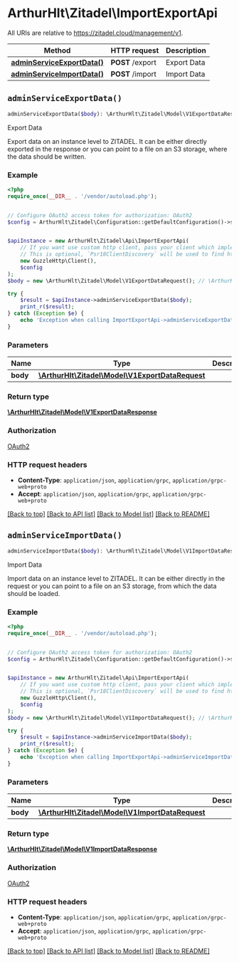 # ArthurHlt\Zitadel\ImportExportApi

All URIs are relative to https://zitadel.cloud/management/v1.

Method | HTTP request | Description
------------- | ------------- | -------------
[**adminServiceExportData()**](ImportExportApi.md#adminServiceExportData) | **POST** /export | Export Data
[**adminServiceImportData()**](ImportExportApi.md#adminServiceImportData) | **POST** /import | Import Data


## `adminServiceExportData()`

```php
adminServiceExportData($body): \ArthurHlt\Zitadel\Model\V1ExportDataResponse
```

Export Data

Export data on an instance level to ZITADEL. It can be either directly exported in the response or you can point to a file on an S3 storage, where the data should be written.

### Example

```php
<?php
require_once(__DIR__ . '/vendor/autoload.php');


// Configure OAuth2 access token for authorization: OAuth2
$config = ArthurHlt\Zitadel\Configuration::getDefaultConfiguration()->setAccessToken('YOUR_ACCESS_TOKEN');


$apiInstance = new ArthurHlt\Zitadel\Api\ImportExportApi(
    // If you want use custom http client, pass your client which implements `Psr\Http\Client\ClientInterface`.
    // This is optional, `Psr18ClientDiscovery` will be used to find http client. For instance `GuzzleHttp\Client` implements that interface
    new GuzzleHttp\Client(),
    $config
);
$body = new \ArthurHlt\Zitadel\Model\V1ExportDataRequest(); // \ArthurHlt\Zitadel\Model\V1ExportDataRequest

try {
    $result = $apiInstance->adminServiceExportData($body);
    print_r($result);
} catch (Exception $e) {
    echo 'Exception when calling ImportExportApi->adminServiceExportData: ', $e->getMessage(), PHP_EOL;
}
```

### Parameters

Name | Type | Description  | Notes
------------- | ------------- | ------------- | -------------
 **body** | [**\ArthurHlt\Zitadel\Model\V1ExportDataRequest**](../Model/V1ExportDataRequest.md)|  |

### Return type

[**\ArthurHlt\Zitadel\Model\V1ExportDataResponse**](../Model/V1ExportDataResponse.md)

### Authorization

[OAuth2](../../README.md#OAuth2)

### HTTP request headers

- **Content-Type**: `application/json`, `application/grpc`, `application/grpc-web+proto`
- **Accept**: `application/json`, `application/grpc`, `application/grpc-web+proto`

[[Back to top]](#) [[Back to API list]](../../README.md#endpoints)
[[Back to Model list]](../../README.md#models)
[[Back to README]](../../README.md)

## `adminServiceImportData()`

```php
adminServiceImportData($body): \ArthurHlt\Zitadel\Model\V1ImportDataResponse
```

Import Data

Import data on an instance level to ZITADEL. It can be either directly in the request or you can point to a file on an S3 storage, from which the data should be loaded.

### Example

```php
<?php
require_once(__DIR__ . '/vendor/autoload.php');


// Configure OAuth2 access token for authorization: OAuth2
$config = ArthurHlt\Zitadel\Configuration::getDefaultConfiguration()->setAccessToken('YOUR_ACCESS_TOKEN');


$apiInstance = new ArthurHlt\Zitadel\Api\ImportExportApi(
    // If you want use custom http client, pass your client which implements `Psr\Http\Client\ClientInterface`.
    // This is optional, `Psr18ClientDiscovery` will be used to find http client. For instance `GuzzleHttp\Client` implements that interface
    new GuzzleHttp\Client(),
    $config
);
$body = new \ArthurHlt\Zitadel\Model\V1ImportDataRequest(); // \ArthurHlt\Zitadel\Model\V1ImportDataRequest

try {
    $result = $apiInstance->adminServiceImportData($body);
    print_r($result);
} catch (Exception $e) {
    echo 'Exception when calling ImportExportApi->adminServiceImportData: ', $e->getMessage(), PHP_EOL;
}
```

### Parameters

Name | Type | Description  | Notes
------------- | ------------- | ------------- | -------------
 **body** | [**\ArthurHlt\Zitadel\Model\V1ImportDataRequest**](../Model/V1ImportDataRequest.md)|  |

### Return type

[**\ArthurHlt\Zitadel\Model\V1ImportDataResponse**](../Model/V1ImportDataResponse.md)

### Authorization

[OAuth2](../../README.md#OAuth2)

### HTTP request headers

- **Content-Type**: `application/json`, `application/grpc`, `application/grpc-web+proto`
- **Accept**: `application/json`, `application/grpc`, `application/grpc-web+proto`

[[Back to top]](#) [[Back to API list]](../../README.md#endpoints)
[[Back to Model list]](../../README.md#models)
[[Back to README]](../../README.md)
